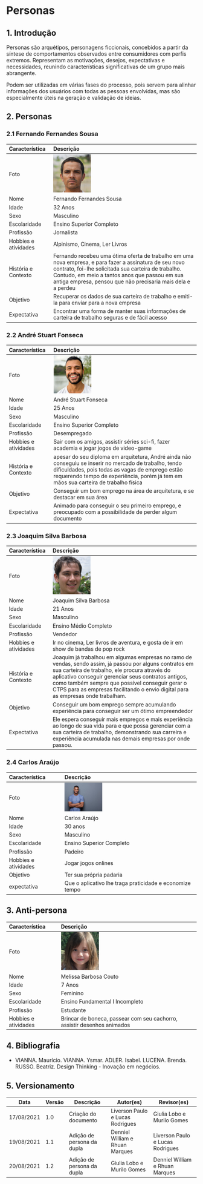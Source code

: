 # Personas

## 1. Introdução

Personas são arquétipos, personagens ficcionais, concebidos a partir da síntese de comportamentos observados entre consumidores com perfis extremos. Representam as motivações, desejos, expectativas e necessidades, reunindo características significativas de um grupo mais abrangente.

Podem ser utilizadas em várias fases do processo, pois servem para alinhar informações dos usuários com todas as pessoas envolvidas, mas são especialmente úteis na geração e validação de ideias.

## 2. Personas

### 2.1 Fernando Fernandes Sousa

| Característica | Descrição
| :--- | :--- | 
| Foto |  <img src="../../assets/fernandofernandes.png" width="100">  |
| Nome |  Fernando Fernandes Sousa |
| Idade | 32 Anos |
| Sexo | Masculino |
| Escolaridade | Ensino Superior Completo |
| Profissão | Jornalista |
| Hobbies e atividades | Alpinismo, Cinema, Ler Livros |
| História e Contexto |  Fernando recebeu uma ótima oferta de trabalho em uma nova empresa, e para fazer a assinatura de seu novo contrato, foi-lhe solicitada sua carteira de trabalho. Contudo, em meio a tantos anos que passou em sua antiga empresa, pensou que não precisaria mais dela e a perdeu |
| Objetivo | Recuperar os dados de sua carteira de trabalho e emiti-la para enviar para a nova empresa |
| Expectativa | Encontrar uma forma de manter suas informações de carteira de trabalho seguras e de fácil acesso |

### 2.2 André Stuart Fonseca

| Característica | Descrição
| :--- | :--- | 
| Foto |  <img src="../../assets/andrestuart.png" width="100">  |
| Nome |  André Stuart Fonseca |
| Idade | 25 Anos |
| Sexo | Masculino |
| Escolaridade | Ensino Superior Completo |
| Profissão | Desempregado |
| Hobbies e atividades | Sair com os amigos, assistir séries sci-fi, fazer academia e jogar jogos de video-game |
| História e Contexto |   apesar do seu diploma em arquitetura, André ainda não conseguiu se inserir no mercado de trabalho, tendo dificuldades, pois todas as vagas de emprego estão requerendo tempo de experiência, porém já tem em mãos sua carteira de trabalho física |
| Objetivo | Conseguir um bom emprego na área de arquitetura, e se destacar em sua área |
| Expectativa | Animado para conseguir o seu primeiro emprego, e preocupado com a possibilidade de perder algum documento |

### 2.3 Joaquim Silva Barbosa

| Característica | Descrição
| :--- | :--- | 
| Foto |  <img src="../../assets/joaquimbarbosa.jfif" width="100">  |
| Nome |  Joaquim Silva Barbosa |
| Idade | 21 Anos |
| Sexo | Masculino |
| Escolaridade | Ensino Médio Completo |
| Profissão | Vendedor |
| Hobbies e atividades | Ir no cinema, Ler livros de aventura, e gosta de ir em show de bandas de pop rock |
| História e Contexto | Joaquim já trabalhou em algumas empresas no ramo de vendas, sendo assim, já passou por alguns contratos em sua carteira de trabalho, ele procura através do aplicativo conseguir gerenciar seus contratos antigos, como também sempre que possível conseguir gerar o CTPS para as empresas facilitando o envio digital para as empresas onde trabalham. |
| Objetivo | Conseguir um bom emprego sempre acumulando experiência para conseguir ser um ótimo empreendedor |
| Expectativa | Ele espera conseguir mais empregos e mais experiência ao longo de sua vida para e que possa gerenciar com a sua carteira de trabalho, demonstrando sua carreira e experiência acumulada nas demais empresas por onde passou. |

### 2.4 Carlos Araújo
|Característica| Descrição |
| :--- | :--- |
|Foto| <img src="../../assets/carlosaraujo.jpg" width="100"> |
| Nome | Carlos Araújo |
| Idade | 30 anos |
| Sexo | Masculino |
| Escolaridade | Ensino Superior Completo |
| Profissão | Padeiro |
| Hobbies e atividades | Jogar jogos onlines |
| Objetivo |  Ter sua própria padaria |
| expectativa | Que o aplicativo lhe traga praticidade e economize tempo |

## 3. Anti-persona

| Característica | Descrição
| :--- | :--- | 
| Foto |  <img src="../../assets/melissabarbosa.png" width="100">  |
| Nome |  Melissa Barbosa Couto |
| Idade | 7 Anos |
| Sexo | Feminino |
| Escolaridade | Ensino Fundamental I Incompleto |
| Profissão | Estudante |
| Hobbies e atividades | Brincar de boneca, passear com seu cachorro, assistir desenhos animados |


## 4. Bibliografia

* VIANNA. Maurício. VIANNA. Ysmar. ADLER. Isabel. LUCENA. Brenda. RUSSO. Beatriz. Design Thinking - Inovação em negócios.

## 5. Versionamento

| Data | Versão| Descrição| Autor(es)| Revisor(es)|
|--------|----------|-----|----------|------------|
| 17/08/2021 | 1.0| Criação do documento | Liverson Paulo e Lucas Rodrigues | Giulia Lobo e Murilo Gomes |
| 19/08/2021 | 1.1 | Adição de persona da dupla | Denniel William e Rhuan Marques | Liverson Paulo e Lucas Rodrigues |
| 20/08/2021 | 1.2 | Adição de persona da dupla | Giulia Lobo e Murilo Gomes | Denniel William e Rhuan Marques |
